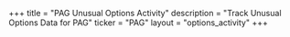 +++
title = "PAG Unusual Options Activity"
description = "Track Unusual Options Data for PAG"
ticker = "PAG"
layout = "options_activity"
+++

